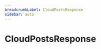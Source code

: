 ```yaml
---
breadcrumbLabel: CloudPostsResponse
sidebar: auto
---
```


# CloudPostsResponse

<ProxySummary/>

<ApiDocs/>
